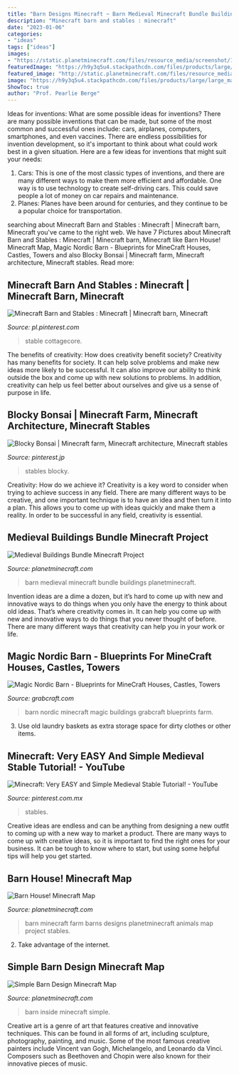 ```yaml
---
title: "Barn Designs Minecraft ~ Barn Medieval Minecraft Bundle Buildings Planetminecraft"
description: "Minecraft barn and stables : minecraft"
date: "2023-01-06"
categories:
- "ideas"
tags: ["ideas"]
images:
- "https://static.planetminecraft.com/files/resource_media/screenshot/1333/2013-08-15_222650_6180633.jpg"
featuredImage: "https://h9y3q5u4.stackpathcdn.com/files/products/large/large_magic-nordic-barn-7488.png"
featured_image: "http://static.planetminecraft.com/files/resource_media/screenshot/1229/Barn_2991180.jpg"
image: "https://h9y3q5u4.stackpathcdn.com/files/products/large/large_magic-nordic-barn-7488.png"
ShowToc: true
author: "Prof. Pearlie Berge"
---
```



Ideas for inventions: What are some possible ideas for inventions?
There are many possible inventions that can be made, but some of the most common and successful ones include: cars, airplanes, computers, smartphones, and even vaccines. There are endless possibilities for invention development, so it's important to think about what could work best in a given situation. Here are a few ideas for inventions that might suit your needs: 
1. Cars: This is one of the most classic types of inventions, and there are many different ways to make them more efficient and affordable. One way is to use technology to create self-driving cars. This could save people a lot of money on car repairs and maintenance. 
2. Planes: Planes have been around for centuries, and they continue to be a popular choice for transportation.

	

		
searching about Minecraft Barn and Stables : Minecraft | Minecraft barn, Minecraft you've came to the right web. We have 7 Pictures about Minecraft Barn and Stables : Minecraft | Minecraft barn, Minecraft like Barn House! Minecraft Map, Magic Nordic Barn - Blueprints for MineCraft Houses, Castles, Towers and also Blocky Bonsai | Minecraft farm, Minecraft architecture, Minecraft stables. Read more:
		
    
## Minecraft Barn And Stables : Minecraft | Minecraft Barn, Minecraft

<img loading=lazy src="https://i.pinimg.com/736x/5c/ab/e5/5cabe5f2ecff0d2c04f47cceae6ad70d.jpg" onerror="this.onerror=null;this.src='https://tse2.mm.bing.net/th?id=OIP.OH3YgzfP55_W67CKzxjzNAHaEK&amp;pid=15.1';" alt="Minecraft Barn and Stables : Minecraft | Minecraft barn, Minecraft">

_Source: pl.pinterest.com_

>stable cottagecore. 

	

The benefits of creativity: How does creativity benefit society?
Creativity has many benefits for society. It can help solve problems and make new ideas more likely to be successful. It can also improve our ability to think outside the box and come up with new solutions to problems. In addition, creativity can help us feel better about ourselves and give us a sense of purpose in life.

    
## Blocky Bonsai | Minecraft Farm, Minecraft Architecture, Minecraft Stables

<img loading=lazy src="https://i.pinimg.com/736x/42/d8/85/42d88523345e08f03b2ed2fad5c123ed.jpg" onerror="this.onerror=null;this.src='https://tse1.mm.bing.net/th?id=OIP.O6BBE6ZlQvSZTaA6j9kdjwHaEO&amp;pid=15.1';" alt="Blocky Bonsai | Minecraft farm, Minecraft architecture, Minecraft stables">

_Source: pinterest.jp_

>stables blocky. 

	

Creativity: How do we achieve it?
Creativity is a key word to consider when trying to achieve success in any field. There are many different ways to be creative, and one important technique is to have an idea and then turn it into a plan. This allows you to come up with ideas quickly and make them a reality. In order to be successful in any field, creativity is essential.

    
## Medieval Buildings Bundle Minecraft Project

<img loading=lazy src="http://static.planetminecraft.com/files/resource_media/screenshot/1229/Barn_2991180.jpg" onerror="this.onerror=null;this.src='https://tse2.mm.bing.net/th?id=OIP.gjiK-bZbtLWQCsBkPslN3gHaD7&amp;pid=15.1';" alt="Medieval Buildings Bundle Minecraft Project">

_Source: planetminecraft.com_

>barn medieval minecraft bundle buildings planetminecraft. 

	

Invention ideas are a dime a dozen, but it’s hard to come up with new and innovative ways to do things when you only have the energy to think about old ideas. That’s where creativity comes in. It can help you come up with new and innovative ways to do things that you never thought of before. There are many different ways that creativity can help you in your work or life.

    
## Magic Nordic Barn - Blueprints For MineCraft Houses, Castles, Towers

<img loading=lazy src="https://h9y3q5u4.stackpathcdn.com/files/products/large/large_magic-nordic-barn-7488.png" onerror="this.onerror=null;this.src='https://tse3.mm.bing.net/th?id=OIP.GCh-U4Kr4q3RD5CZVu-R9AHaHe&amp;pid=15.1';" alt="Magic Nordic Barn - Blueprints for MineCraft Houses, Castles, Towers">

_Source: grabcraft.com_

>barn nordic minecraft magic buildings grabcraft blueprints farm. 

	

3. Use old laundry baskets as extra storage space for dirty clothes or other items.

    
## Minecraft: Very EASY And Simple Medieval Stable Tutorial! - YouTube

<img loading=lazy src="https://i.pinimg.com/736x/7d/28/09/7d2809b49997fc0b5e75fab13aa3b059.jpg" onerror="this.onerror=null;this.src='https://tse2.mm.bing.net/th?id=OIP.mcat5en_l2nhomArGStFzAHaEK&amp;pid=15.1';" alt="Minecraft: Very EASY and Simple Medieval Stable Tutorial! - YouTube">

_Source: pinterest.com.mx_

>stables. 

	

Creative ideas are endless and can be anything from designing a new outfit to coming up with a new way to market a product. There are many ways to come up with creative ideas, so it is important to find the right ones for your business. It can be tough to know where to start, but using some helpful tips will help you get started.

    
## Barn House! Minecraft Map

<img loading=lazy src="https://static.planetminecraft.com/files/resource_media/screenshot/1232/Untitled2_3229293.jpg" onerror="this.onerror=null;this.src='https://tse1.mm.bing.net/th?id=OIP.nCD1Wub_OGwtfANiawRtzAHaEK&amp;pid=15.1';" alt="Barn House! Minecraft Map">

_Source: planetminecraft.com_

>barn minecraft farm barns designs planetminecraft animals map project stables. 

	

2. Take advantage of the internet.

    
## Simple Barn Design Minecraft Map

<img loading=lazy src="https://static.planetminecraft.com/files/resource_media/screenshot/1333/2013-08-15_222650_6180633.jpg" onerror="this.onerror=null;this.src='https://tse1.mm.bing.net/th?id=OIP.hB5iOk77l_uipkp0-88yVAHaD7&amp;pid=15.1';" alt="Simple Barn Design Minecraft Map">

_Source: planetminecraft.com_

>barn inside minecraft simple. 

	

Creative art is a genre of art that features creative and innovative techniques. This can be found in all forms of art, including sculpture, photography, painting, and music. Some of the most famous creative painters include Vincent van Gogh, Michelangelo, and Leonardo da Vinci. Composers such as Beethoven and Chopin were also known for their innovative pieces of music.

